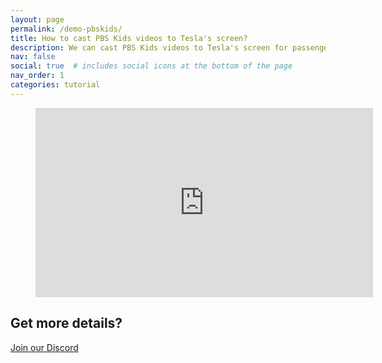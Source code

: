 ```yaml
---
layout: page
permalink: /demo-pbskids/
title: How to cast PBS Kids videos to Tesla's screen?
description: We can cast PBS Kids videos to Tesla's screen for passengers while driving, and we can even manipulate the the PBS Kids app on Tesla's touchscreen directly.
nav: false
social: true  # includes social icons at the bottom of the page
nav_order: 1
categories: tutorial
---
```

<!-- blank line -->
<figure class="video-container">
  <iframe width="540" height="303" src="https://www.youtube.com/embed/wNGq7e2PhyE" frameborder="0" allowfullscreen="true"> </iframe>
</figure>
<!-- blank line -->

## Get more details?
<p><a href ="https://discord.gg/Tvbs9uWcN9" target="_blank">Join our Discord</a></p>